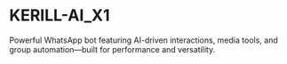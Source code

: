 # KERILL-AI_X1
Powerful WhatsApp bot featuring AI-driven interactions, media tools, and group automation—built for performance and versatility.
